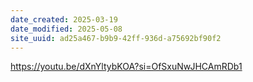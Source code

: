 ```yaml
---
date_created: 2025-03-19
date_modified: 2025-05-08
site_uuid: ad25a467-b9b9-42ff-936d-a75692bf90f2
---
```


https://youtu.be/dXnYltybKOA?si=OfSxuNwJHCAmRDb1